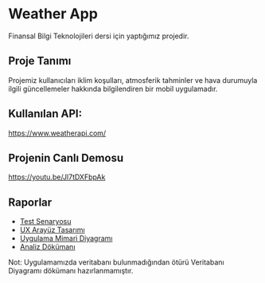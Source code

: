
# Weather App

Finansal Bilgi Teknolojileri dersi için yaptığımız projedir.

## Proje Tanımı
Projemiz kullanıcıları iklim koşulları, atmosferik tahminler ve hava durumuyla ilgili güncellemeler hakkında bilgilendiren bir mobil uygulamadır.

## Kullanılan API: 

https://www.weatherapi.com/

## Projenin Canlı Demosu

https://youtu.be/Jl7tDXFbpAk

## Raporlar

- <a href="./docs/TestSenaryosu.pdf" >Test Senaryosu</a>
- <a href="./docs/UXArayüzTasarım.pdf" >UX Arayüz Tasarımı</a>
- <a href="./docs/Uygulama Mimari Diyagramı.pdf" >Uygulama Mimari Diyagramı</a>
- <a href="./docs/Uygulama Mimari Diyagramı.pdf" >Analiz Dökümanı</a>

Not: Uygulamamızda veritabanı bulunmadığından ötürü Veritabanı Diyagramı dökümanı hazırlanmamıştır.
